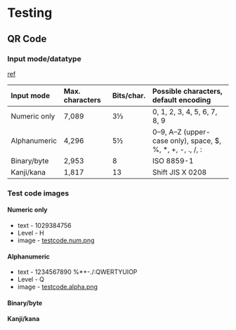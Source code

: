 # Testing

## QR Code

### Input mode/datatype

[ref](https://en.wikipedia.org/wiki/QR_code)

| Input mode   | Max. characters | Bits/char. | Possible characters, default encoding                      |
| :----------- | :-------------- | :--------- | :--------------------------------------------------------- |
| Numeric only | 7,089           | 3⅓         | 0, 1, 2, 3, 4, 5, 6, 7, 8, 9                               |
| Alphanumeric | 4,296           | 5½         | 0–9, A–Z (upper-case only), space, $, %, \*, +, -, ., /, : |
| Binary/byte  | 2,953           | 8          | ISO 8859-1                                                 |
| Kanji/kana   | 1,817           | 13         | Shift JIS X 0208                                           |

### Test code images

#### Numeric only

- text - 1029384756
- Level - H
- image - [testcode.num.png](__tests__/testcode.num.png)

#### Alphanumeric

- text - 1234567890 %\*+-./:QWERTYUIOP
- Level - Q
- image - [testcode.alpha.png](__tests__/testcode.alpha.png)

#### Binary/byte

#### Kanji/kana
